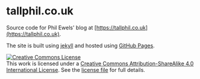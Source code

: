 # tallphil.co.uk

Source code for Phil Ewels' blog at [https://tallphil.co.uk](https://tallphil.co.uk).

The site is built using [jekyll](https://jekyllrb.com/) and hosted using [GitHub Pages](https://pages.github.com/).

<a rel="license" href="http://creativecommons.org/licenses/by-sa/4.0/"><img alt="Creative Commons License" style="border-width:0" src="https://i.creativecommons.org/l/by-sa/4.0/88x31.png" /></a><br />This work is licensed under a <a rel="license" href="http://creativecommons.org/licenses/by-sa/4.0/">Creative Commons Attribution-ShareAlike 4.0 International License</a>.
See the [license file](LICENSE) for full details.
